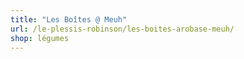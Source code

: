 ```yaml
---
title: "Les Boîtes @ Meuh"
url: /le-plessis-robinson/les-boites-arobase-meuh/
shop: légumes
---
```

